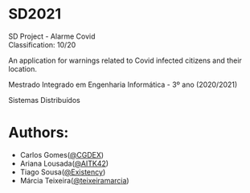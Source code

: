 # SD2021
SD Project - Alarme Covid  </br>
Classification: 10/20 

An application for warnings related to Covid infected citizens and their location.

Mestrado Integrado em Engenharia Informática - 3º ano (2020/2021)

Sistemas Distribuídos

# Authors:
* Carlos Gomes([@CGDEX](https://github.com/CGDEX))
* Ariana Lousada([@AITK42](https://github.com/AITK42))
* Tiago Sousa([@Existency](https://github.com/Existency))
* Márcia Teixeira([@teixeiramarcia](https://github.com/teixeiramarcia))
